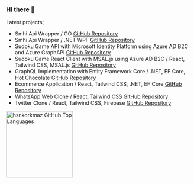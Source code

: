 ### Hi there 👋

Latest projects;

- Smhi Api Wrapper / GO <a href="https://github.com/hsnkorkmaz/smhi-go">GitHub Repository</a>
- Smhi Api Wrapper / .NET WPF <a href="https://github.com/hsnkorkmaz/Smhi-WeatherWrapperWPF">GitHub Repository</a>
- Sudoku Game API with Microsoft Identity Platform using Azure AD B2C and Azure GraphAPI <a href="https://github.com/hsnkorkmaz/SudokuAPI-AZ-B2C">GitHub Repository</a>
- Sudoku Game React Client with MSAL.js using Azure AD B2C / React, Tailwind CSS, MSAL.js <a href="https://github.com/hsnkorkmaz/SudokuClient-AZ-B2C">GitHub Repository</a>
- GraphQL Implementation with Entity Framework Core / .NET, EF Core, Hot Chocolate <a href="https://github.com/hsnkorkmaz/GraphQL-EFCore">GitHub Repository</a>
- Ecommerce Application / React, Tailwind CSS, .NET, EF Core <a href="https://github.com/hsnkorkmaz/Ecommerce">GitHub Repository</a>
- WhatsApp Web Clone / React, Tailwind CSS <a href="https://github.com/hsnkorkmaz/whatsapp-web-clone">GitHub Repository</a>
- Twitter Clone / React, Tailwind CSS, Firebase <a href="https://github.com/hsnkorkmaz/twitter-clone">GitHub Repository</a>

<a href="https://github.com/hsnkorkmaz">
  <img height="180em" src="https://github-readme-stats.vercel.app/api/top-langs/?username=hsnkorkmaz&theme=shades-of-purple&layout=compact" 
    alt="hsnkorkmaz GitHub Top Languages" />
</a>

